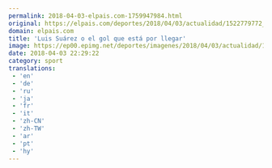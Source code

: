```yaml
---
permalink: 2018-04-03-elpais.com-1759947984.html
original: https://elpais.com/deportes/2018/04/03/actualidad/1522779772_024594.html#?ref=rss&format=simple&link=link
domain: elpais.com
title: 'Luis Suárez o el gol que está por llegar'
image: https://ep00.epimg.net/deportes/imagenes/2018/04/03/actualidad/1522779772_024594_1522780009_rrss_normal.jpg
date: 2018-04-03 22:29:22
category: sport
translations: 
 - 'en'
 - 'de'
 - 'ru'
 - 'ja'
 - 'fr'
 - 'it'
 - 'zh-CN'
 - 'zh-TW'
 - 'ar'
 - 'pt'
 - 'hy'
---
```


